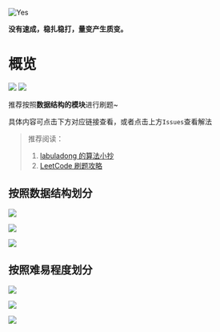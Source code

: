 ![Yes](http://qiniu.liuqh.cn/banner1.jpg)

**没有速成，稳扎稳打，量变产生质变。**

# 概览

![](https://img.shields.io/github/issues-search?color=yellow&label=%E6%80%BB%E8%AE%A1%E5%88%B7%E9%A2%98&logo=leetcode&query=repo%3Acallqh%2Falgorithm&style=for-the-badge)
![](https://img.shields.io/github/watchers/callqh/algorithm?color=green&label=%E5%B7%B2%E9%98%85%E4%BA%BA%E6%95%B0&logo=github&style=for-the-badge)

推荐按照**数据结构的模块**进行刷题~

具体内容可点击下方对应链接查看，或者点击上方`Issues`查看解法

> 推荐阅读：
>
> 1. [labuladong 的算法小抄](https://labuladong.github.io/)
> 2. [LeetCode 刷题攻略](https://github.com/youngyangyang04/leetcode-master)

## 按照数据结构划分

[![](https://img.shields.io/github/issues-search?color=origin&label=%E9%93%BE%E8%A1%A8&logo=leetcode&query=repo%3Acallqh%2Falgorithm%20label%3A%E9%93%BE%E8%A1%A8&style=for-the-badge)](https://github.com/callqh/algorithm/labels/%F0%9F%90%BE%E9%93%BE%E8%A1%A8)

[![](https://img.shields.io/github/issues-search?label=%E6%95%B0%E7%BB%84&logo=leetcode&query=repo%3Acallqh%2Falgorithm%20label%3A%E6%95%B0%E7%BB%84&style=for-the-badge)](https://github.com/callqh/algorithm/issues?q=is:issue+is:open+label:%E6%95%B0%E7%BB%84)

[![](https://img.shields.io/github/issues-search?color=skyblue&label=%E4%BA%8C%E5%8F%89%E6%A0%91&logo=leetcode&query=repo%3Acallqh%2Falgorithm%20label%3A%E4%BA%8C%E5%8F%89%E6%A0%91&style=for-the-badge)]()

## 按照难易程度划分

[![](https://img.shields.io/github/issues-search?color=green&label=%E7%AE%80%E5%8D%95&logo=leetcode&query=repo%3Acallqh%2Falgorithm%20label%3A%E7%AE%80%E5%8D%95&style=for-the-badge)](https://github.com/callqh/algorithm/labels/%E7%AE%80%E5%8D%95)

[![](https://img.shields.io/github/issues-search?color=orange&label=%E4%B8%AD%E7%AD%89&logo=leetcode&query=repo%3Acallqh%2Falgorithm%20label%3A%E4%B8%AD%E7%AD%89&style=for-the-badge)](https://github.com/callqh/algorithm/labels/%E4%B8%AD%E7%AD%89)

[![](https://img.shields.io/github/issues-search?color=black&label=%E5%9B%B0%E9%9A%BE&logo=leetcode&query=repo%3Acallqh%2Falgorithm%20label%3A%E5%9B%B0%E9%9A%BE&style=for-the-badge)](https://github.com/callqh/algorithm/labels/%E5%9B%B0%E9%9A%BE)
